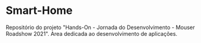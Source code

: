 # Smart-Home
Repositório do projeto "Hands-On - Jornada do Desenvolvimento - Mouser Roadshow 2021".
Area dedicada ao desenvolvimento de aplicações.
